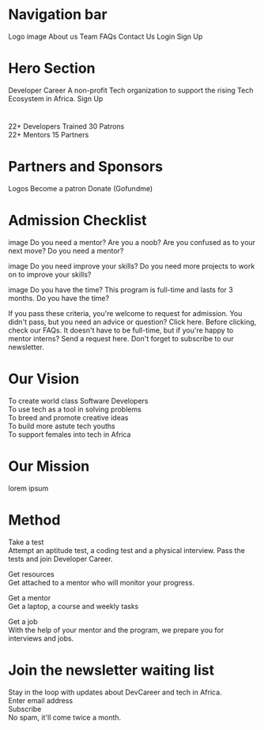 # Navigation bar
Logo image
About us
Team
FAQs
Contact Us
Login
Sign Up

# Hero Section
Developer Career
A non-profit Tech organization to support the rising Tech Ecosystem in Africa.
Sign Up

#
22+ Developers Trained
30  Patrons  
22+ Mentors
15  Partners

# Partners and Sponsors
Logos
Become a patron
Donate (Gofundme)

# Admission Checklist

image
Do you need a mentor?
Are you a noob? Are you confused as to your next move? Do you need a mentor?

image
Do you need improve your skills?
Do you need more projects to work on to improve your skills?

image
Do you have the time?
This program is full-time and lasts for 3 months. Do you have the time?

If you pass these criteria, you're welcome to request for admission.
You didn't pass, but you need an advice or question? Click here. Before clicking, check our FAQs.
It doesn't have to be full-time, but if you're happy to mentor interns? Send a request here.
Don't forget to subscribe to our newsletter.

# Our Vision
To create world class Software Developers  
To use tech as a tool in solving problems  
To breed and promote creative ideas  
To build more astute tech youths  
To support females into tech in Africa  

# Our Mission
lorem ipsum

# Method
Take a test  
Attempt an aptitude test, a coding test and a physical interview. Pass the tests and join Developer Career.  

Get resources  
Get attached to a mentor who will monitor your progress.  

Get a mentor  
Get a laptop, a course and weekly tasks  

Get a job  
With the help of your mentor and the program, we prepare you for interviews and jobs.  

# Join the newsletter waiting list  
Stay in the loop with updates about DevCareer and tech in Africa.  
Enter email address  
Subscribe  
No spam, it'll come twice a month.  









